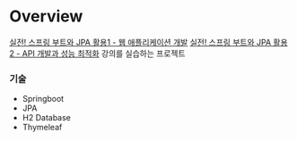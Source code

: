 # Overview
[실전! 스프링 부트와 JPA 활용1 - 웹 애플리케이션 개발](https://inf.run/hhEvV) 
[실전! 스프링 부트와 JPA 활용2 - API 개발과 성능 최적화](https://inf.run/CU9mR)
강의를 실습하는 프로젝트


### 기술
- Springboot
- JPA
- H2 Database
- Thymeleaf

